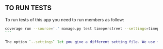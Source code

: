 ## TO RUN TESTS

To run tests of this app you need to run members as follow:

````bash
coverage run --source='.' manage.py test timeperstreet --settings=timeperstreet.tests.settings
```

The option `--settings` let you give a different setting file. We use to change the migrations folder of app to create legacy tables 
